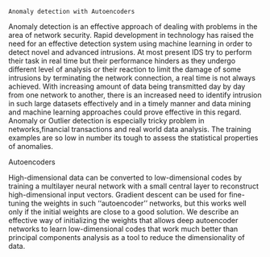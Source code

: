 	Anomaly detection with Autoencoders


Anomaly detection is an effective approach of dealing with problems in the area of network security. Rapid development in technology has raised the need for an effective detection system using machine learning in order to detect novel and advanced intrusions. At most present IDS try to perform their task in real time but their performance hinders as they undergo different level of analysis or their reaction to limit the damage of some intrusions by terminating the network connection, a real time is not always achieved. With increasing amount of data being transmitted day by day from one network to another, there is an increased need to identify intrusion in such large datasets effectively and in a timely manner and data mining and machine learning approaches could prove effective in this regard. 
Anomaly or Outlier detection is especially tricky problem in networks,financial transactions and real world data analysis. The training examples are so low in number its tough to assess the statistical properties of anomalies.

Autoencoders

High-dimensional data can be converted to low-dimensional codes by training a multilayer neural
network with a small central layer to reconstruct high-dimensional input vectors. Gradient descent
can be used for fine-tuning the weights in such ‘‘autoencoder’’ networks, but this works well only if
the initial weights are close to a good solution. We describe an effective way of initializing the
weights that allows deep autoencoder networks to learn low-dimensional codes that work much
better than principal components analysis as a tool to reduce the dimensionality of data.